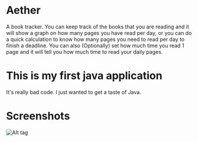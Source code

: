 # Aether
A book tracker. You can keep track of the books that you are reading and it will show 
a graph on how many pages you have read per day, or you can do a quick calculation to know how many pages you need to read per day to finish a deadline. You can also (Optionally) set how much time you read 1 page and it will tell you how much time to read your daily pages. 

# This is my first java application
It's really bad code. I just wanted to get a taste of Java. 

# Screenshots
![Alt tag](http://i.imgur.com/KYvt7Pb.png)
